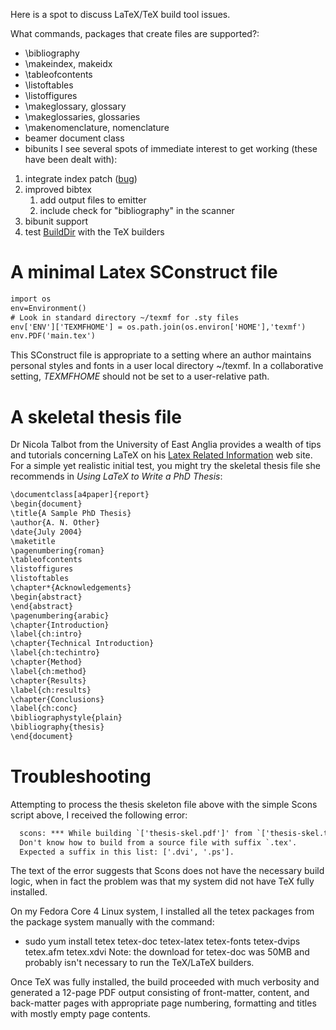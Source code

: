 Here is a spot to discuss LaTeX/TeX build tool issues. 

What commands, packages that create files are supported?: 

* \bibliography 
* \makeindex, makeidx 
* \tableofcontents 
* \listoftables 
* \listoffigures 
* \makeglossary, glossary 
* \makeglossaries, glossaries 
* \makenomenclature, nomenclature 
* beamer document class 
* bibunits 
I see several spots of immediate interest to get working (these have been dealt with): 

1. integrate index patch ([bug](http://sourceforge.net/tracker/index.php?func=detail&aid=1457764&group_id=30337&atid=398973)) 
1. improved bibtex 
   1. add output files to emitter 
   1. include check for "bibliography" in the scanner 
1. bibunit support 
1. test [BuildDir](BuildDir) with the TeX builders 

# A minimal Latex SConstruct file


```txt
import os
env=Environment()
# Look in standard directory ~/texmf for .sty files
env['ENV']['TEXMFHOME'] = os.path.join(os.environ['HOME'],'texmf')
env.PDF('main.tex')
```
This SConstruct file is appropriate to a setting where an author maintains personal styles and fonts in a user local directory ~/texmf.  In a collaborative setting, _TEXMFHOME_ should not be set to a user-relative path. 


# A skeletal thesis file

Dr Nicola Talbot from the University of East Anglia provides a wealth of tips and tutorials concerning LaTeX on his [Latex Related Information](http://theoval.sys.uea.ac.uk/~nlct/latex/) web site.  For a simple yet realistic initial test, you might try the skeletal thesis file she recommends in _Using LaTeX to Write a PhD Thesis_: 


```txt
\documentclass[a4paper]{report}
\begin{document}
\title{A Sample PhD Thesis}
\author{A. N. Other}
\date{July 2004}
\maketitle
\pagenumbering{roman}
\tableofcontents
\listoffigures
\listoftables
\chapter*{Acknowledgements}
\begin{abstract}
\end{abstract}
\pagenumbering{arabic}
\chapter{Introduction}
\label{ch:intro}
\chapter{Technical Introduction}
\label{ch:techintro}
\chapter{Method}
\label{ch:method}
\chapter{Results}
\label{ch:results}
\chapter{Conclusions}
\label{ch:conc}
\bibliographystyle{plain}
\bibliography{thesis}
\end{document}
```

# Troubleshooting

Attempting to process the thesis skeleton file above with the simple Scons script above, I received the following error: 


```txt
  scons: *** While building `['thesis-skel.pdf']' from `['thesis-skel.tex']':
  Don't know how to build from a source file with suffix `.tex'.
  Expected a suffix in this list: ['.dvi', '.ps'].
```
The text of the error suggests that Scons does not have the necessary build logic, when in fact the problem was that my system did not have TeX fully installed. 

On my Fedora Core 4 Linux system, I installed all the tetex packages from the package system manually with the command: 

* sudo yum install tetex tetex-doc tetex-latex tetex-fonts tetex-dvips tetex.afm tetex.xdvi 
Note: the download for tetex-doc was 50MB and probably isn't necessary to run the TeX/LaTeX builders. 

Once TeX was fully installed, the build proceeded with much verbosity and generated a 12-page PDF output consisting of front-matter, content, and back-matter pages with appropriate page numbering, formatting and titles with mostly empty page contents. 
